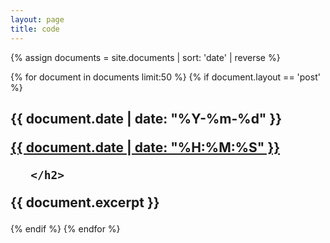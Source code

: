 ```yaml
---
layout: page
title: code
---
```



{% assign documents = site.documents | sort: 'date' | reverse %}

{% for document in documents limit:50 %}
  {% if document.layout == 'post' %}
<div class="post-stub">
       <h2>
      <span class="date hidden-xs">{{ document.date | date: "%Y-%m-%d" }}    </span>
            
 <span class="title">   <a href="{{ document.url | relative_url }}">{{ document.date | date: "%H:%M:%S" }}   </a></span> 
       
       </h2>
      
 <p class="p-content"> {{ document.excerpt  }} </p>     
      
         
 </div> 
  {% endif %}   
{% endfor %}
